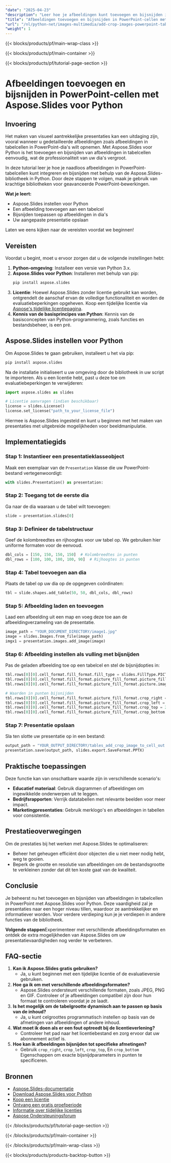 ```yaml
---
"date": "2025-04-23"
"description": "Leer hoe je afbeeldingen kunt toevoegen en bijsnijden in PowerPoint-tabelcellen met Aspose.Slides voor Python. Volg deze stapsgewijze handleiding om je presentaties te verbeteren."
"title": "Afbeeldingen toevoegen en bijsnijden in PowerPoint-cellen met Aspose.Slides voor Python | Stapsgewijze handleiding"
"url": "/nl/python-net/images-multimedia/add-crop-images-powerpoint-table-cells-aspose-slides/"
"weight": 1
---
```


{{< blocks/products/pf/main-wrap-class >}}

{{< blocks/products/pf/main-container >}}

{{< blocks/products/pf/tutorial-page-section >}}
# Afbeeldingen toevoegen en bijsnijden in PowerPoint-cellen met Aspose.Slides voor Python

## Invoering
Het maken van visueel aantrekkelijke presentaties kan een uitdaging zijn, vooral wanneer u gedetailleerde afbeeldingen zoals afbeeldingen in tabelcellen in PowerPoint-dia's wilt opnemen. Met Aspose.Slides voor Python is het toevoegen en bijsnijden van afbeeldingen in tabelcellen eenvoudig, wat de professionaliteit van uw dia's vergroot.

In deze tutorial leer je hoe je naadloos afbeeldingen in PowerPoint-tabelcellen kunt integreren en bijsnijden met behulp van de Aspose.Slides-bibliotheek in Python. Door deze stappen te volgen, maak je gebruik van krachtige bibliotheken voor geavanceerde PowerPoint-bewerkingen.

**Wat je leert:**
- Aspose.Slides instellen voor Python
- Een afbeelding toevoegen aan een tabelcel
- Bijsnijden toepassen op afbeeldingen in dia's
- Uw aangepaste presentatie opslaan

Laten we eens kijken naar de vereisten voordat we beginnen!

## Vereisten
Voordat u begint, moet u ervoor zorgen dat u de volgende instellingen hebt:
1. **Python-omgeving**: Installeer een versie van Python 3.x.
2. **Aspose.Slides voor Python**: Installeren met behulp van pip:
   ```bash
   pip install aspose.slides
   ```
3. **Licentie**: Hoewel Aspose.Slides zonder licentie gebruikt kan worden, ontgrendelt de aanschaf ervan de volledige functionaliteit en worden de evaluatiebeperkingen opgeheven. Koop een tijdelijke licentie via [Aspose's tijdelijke licentiepagina](https://purchase.aspose.com/temporary-license/).
4. **Kennis van de basisprincipes van Python**: Kennis van de basisconcepten van Python-programmering, zoals functies en bestandsbeheer, is een pré.

## Aspose.Slides instellen voor Python
Om Aspose.Slides te gaan gebruiken, installeert u het via pip:

```bash
pip install aspose.slides
```

Na de installatie initialiseert u uw omgeving door de bibliotheek in uw script te importeren. Als u een licentie hebt, past u deze toe om evaluatiebeperkingen te verwijderen:

```python
import aspose.slides as slides

# Licentie aanvragen (indien beschikbaar)
license = slides.License()
license.set_license("path_to_your_license_file")
```

Hiermee is Aspose.Slides ingesteld en kunt u beginnen met het maken van presentaties met uitgebreide mogelijkheden voor beeldmanipulatie.

## Implementatiegids
### Stap 1: Instantieer een presentatieklasseobject
Maak een exemplaar van de `Presentation` klasse die uw PowerPoint-bestand vertegenwoordigt:

```python
with slides.Presentation() as presentation:
```

### Stap 2: Toegang tot de eerste dia
Ga naar de dia waaraan u de tabel wilt toevoegen:

```python
slide = presentation.slides[0]
```

### Stap 3: Definieer de tabelstructuur
Geef de kolombreedtes en rijhoogtes voor uw tabel op. We gebruiken hier uniforme formaten voor de eenvoud.

```python
dbl_cols = [150, 150, 150, 150]  # Kolombreedtes in punten
dbl_rows = [100, 100, 100, 100, 90]  # Rijhoogtes in punten
```

### Stap 4: Tabel toevoegen aan dia
Plaats de tabel op uw dia op de opgegeven coördinaten:

```python
tbl = slide.shapes.add_table(50, 50, dbl_cols, dbl_rows)
```

### Stap 5: Afbeelding laden en toevoegen
Laad een afbeelding uit een map en voeg deze toe aan de afbeeldingverzameling van de presentatie.

```python
image_path = "YOUR_DOCUMENT_DIRECTORY/image1.jpg"
image = slides.Images.from_file(image_path)
imgx1 = presentation.images.add_image(image)
```

### Stap 6: Afbeelding instellen als vulling met bijsnijden
Pas de geladen afbeelding toe op een tabelcel en stel de bijsnijdopties in:

```python
tbl.rows[0][0].cell_format.fill_format.fill_type = slides.FillType.PICTURE
tbl.rows[0][0].cell_format.fill_format.picture_fill_format.picture_fill_mode = slides.PictureFillMode.STRETCH
tbl.rows[0][0].cell_format.fill_format.picture_fill_format.picture.image = imgx1

# Waarden in punten bijsnijden
tbl.rows[0][0].cell_format.fill_format.picture_fill_format.crop_right = 20
tbl.rows[0][0].cell_format.fill_format.picture_fill_format.crop_left = 20
tbl.rows[0][0].cell_format.fill_format.picture_fill_format.crop_top = 20
tbl.rows[0][0].cell_format.fill_format.picture_fill_format.crop_bottom = 20
```

### Stap 7: Presentatie opslaan
Sla ten slotte uw presentatie op in een bestand:

```python
output_path = "YOUR_OUTPUT_DIRECTORY/tables_add_crop_image_to_cell_out.pptx"
presentation.save(output_path, slides.export.SaveFormat.PPTX)
```

## Praktische toepassingen
Deze functie kan van onschatbare waarde zijn in verschillende scenario's:
- **Educatief materiaal**: Gebruik diagrammen of afbeeldingen om ingewikkelde onderwerpen uit te leggen.
- **Bedrijfsrapporten**: Verrijk datatabellen met relevante beelden voor meer impact.
- **Marketingpresentaties**: Gebruik merklogo's en afbeeldingen in tabellen voor consistentie.

## Prestatieoverwegingen
Om de prestaties bij het werken met Aspose.Slides te optimaliseren:
- Beheer het geheugen efficiënt door objecten die u niet meer nodig hebt, weg te gooien.
- Beperk de grootte en resolutie van afbeeldingen om de bestandsgrootte te verkleinen zonder dat dit ten koste gaat van de kwaliteit.

## Conclusie
Je beheerst nu het toevoegen en bijsnijden van afbeeldingen in tabelcellen in PowerPoint met Aspose.Slides voor Python. Deze vaardigheid zal je presentaties naar een hoger niveau tillen, waardoor ze aantrekkelijker en informatiever worden. Voor verdere verdieping kun je je verdiepen in andere functies van de bibliotheek.

**Volgende stappen**Experimenteer met verschillende afbeeldingsformaten en ontdek de extra mogelijkheden van Aspose.Slides om uw presentatievaardigheden nog verder te verbeteren.

## FAQ-sectie
1. **Kan ik Aspose.Slides gratis gebruiken?**
   - Ja, u kunt beginnen met een tijdelijke licentie of de evaluatieversie gebruiken.
2. **Hoe ga ik om met verschillende afbeeldingsformaten?**
   - Aspose.Slides ondersteunt verschillende formaten, zoals JPEG, PNG en GIF. Controleer of je afbeeldingen compatibel zijn door hun formaat te controleren voordat je ze laadt.
3. **Is het mogelijk om de tabelgrootte dynamisch aan te passen op basis van de inhoud?**
   - Ja, u kunt celgroottes programmatisch instellen op basis van de afmetingen van afbeeldingen of andere inhoud.
4. **Wat moet ik doen als er een fout optreedt bij de licentieverlening?**
   - Controleer het pad naar het licentiebestand en zorg ervoor dat uw abonnement actief is.
5. **Hoe kan ik afbeeldingen bijsnijden tot specifieke afmetingen?**
   - Gebruik `crop_right`, `crop_left`, `crop_top`, En `crop_bottom` Eigenschappen om exacte bijsnijdparameters in punten te specificeren.

## Bronnen
- [Aspose.Slides-documentatie](https://reference.aspose.com/slides/python-net/)
- [Download Aspose.Slides voor Python](https://releases.aspose.com/slides/python-net/)
- [Koop een licentie](https://purchase.aspose.com/buy)
- [Ontvang een gratis proefperiode](https://releases.aspose.com/slides/python-net/)
- [Informatie over tijdelijke licenties](https://purchase.aspose.com/temporary-license/)
- [Aspose Ondersteuningsforum](https://forum.aspose.com/c/slides/11)

{{< /blocks/products/pf/tutorial-page-section >}}

{{< /blocks/products/pf/main-container >}}

{{< /blocks/products/pf/main-wrap-class >}}

{{< blocks/products/products-backtop-button >}}